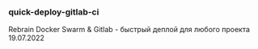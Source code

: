 ### quick-deploy-gitlab-ci

Rebrain Docker Swarm & Gitlab - быстрый деплой для любого проекта  19.07.2022
